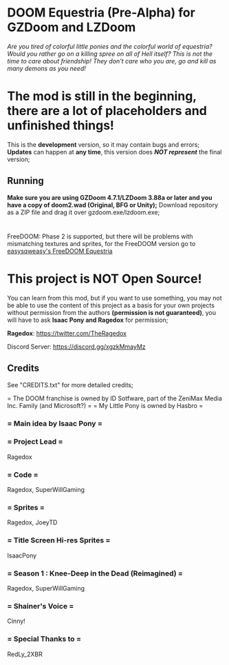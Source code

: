 # DOOM Equestria (Pre-Alpha) for GZDoom and LZDoom

*Are you tired of colorful little ponies and the colorful world of equestria? Would you rather go on a killing spree on all of Hell itself? This is not the time to care about friendship! They don't care who you are, go and kill as many demons as you need!*

# The mod is still in the beginning, there are a lot of placeholders and unfinished things!
This is the **development** version, so it may contain bugs and errors;
**Updates** can happen at **any time**, this version does ***NOT represent*** the final version;

## Running

**Make sure you are using GZDoom 4.7.1/LZDoom 3.88a or later and you have a copy of doom2.wad (Original, BFG or Unity);**
Download repository as a ZIP file and drag it over gzdoom.exe/lzdoom.exe;
#
FreeDOOM: Phase 2 is supported, but there will be problems with mismatching textures and sprites,
for the FreeDOOM version go to [easysqweasy's FreeDOOM Equestria](https://github.com/easysqweasy/FreeDOOM-Equestria)

# This project is **NOT Open Source**!
You can learn from this mod, but if you want to use something, you may not be able to use the content of this project as a basis for your own projects without permission from the authors **(permission is not guaranteed)**, you will have to ask **Isaac Pony and Ragedox** for permission;

**Ragedox**: https://twitter.com/TheRagedox

Discord Server: https://discord.gg/xgzkMmayMz

## Credits
See "CREDITS.txt" for more detailed credits;

= The DOOM franchise is owned by ID Sotfware, part of the ZeniMax Media Inc. Family (and Microsoft?) =
= My Little Pony is owned by Hasbro =

### = Main idea by Isaac Pony =

### = Project Lead =
Ragedox

### = Code =
Ragedox, SuperWillGaming 

### = Sprites =
Ragedox, JoeyTD

### = Title Screen Hi-res Sprites =
IsaacPony

### = Season 1 : Knee-Deep in the Dead (Reimagined) =
Ragedox, SuperWillGaming

### = Shainer's Voice =
Cinny!

### = Special Thanks to =
RedLy_2XBR